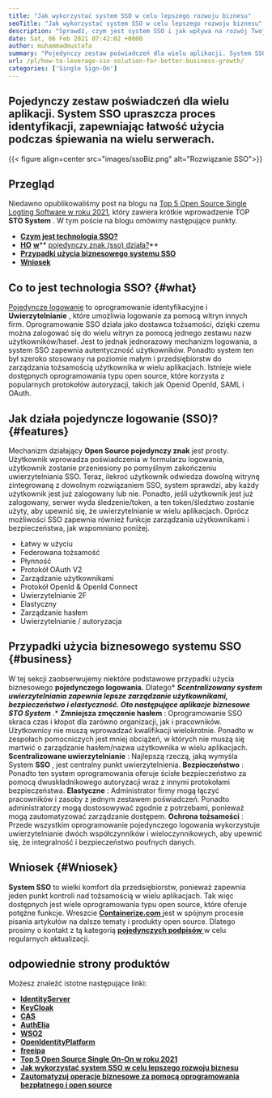```yaml
---
title: "Jak wykorzystać system SSO w celu lepszego rozwoju biznesu" 
seoTitle: "Jak wykorzystać system SSO w celu lepszego rozwoju biznesu" 
description: "Sprawdź, czym jest system SSO i jak wpływa na rozwój Twojej firmy. Systemy jednoosobowe open source są szeroko stosowane na poziomie małych i przedsiębiorstw." 
date: Sat, 06 Feb 2021 07:42:02 +0000
author: muhammadmustafa
summary: "Pojedynczy zestaw poświadczeń dla wielu aplikacji. System SSO upraszcza proces identyfikacji, zapewniając łatwość użycia podczas śpiewania na wielu serwerach." 
url: /pl/how-to-leverage-sso-solution-for-better-business-growth/
categories: ['Single Sign-On']
---
```


## Pojedynczy zestaw poświadczeń dla wielu aplikacji. System SSO upraszcza proces identyfikacji, zapewniając łatwość użycia podczas śpiewania na wielu serwerach.

{{< figure align=center src="images/ssoBiz.png" alt="Rozwiązanie SSO">}}


## Przegląd
Niedawno opublikowaliśmy post na blogu na [Top 5 Open Source Single Logting Software w roku 2021][1], który zawiera krótkie wprowadzenie TOP  **STO System**  . W tym poście na blogu omówimy następujące punkty.
* [  **Czym jest technologia SSO?**  ][2]
*  **[HO][3]** [  **w**][3]** [pojedynczy znak (sso) działa?][3]** 
* [  **Przypadki użycia biznesowego systemu SSO**  ][4]
* [  **Wniosek**  ][5]

## Co to jest technologia SSO? {#what}

[Pojedyncze logowanie][6] to oprogramowanie identyfikacyjne i  **Uwierzytelnianie**  , które umożliwia logowanie za pomocą witryn innych firm. Oprogramowanie SSO działa jako dostawca tożsamości, dzięki czemu można zalogować się do wielu witryn za pomocą jednego zestawu nazw użytkowników/haseł. Jest to jednak jednorazowy mechanizm logowania, a system SSO zapewnia autentyczność użytkowników.
Ponadto system ten był szeroko stosowany na poziomie małym i przedsiębiorstw do zarządzania tożsamością użytkownika w wielu aplikacjach. Istnieje wiele dostępnych oprogramowania typu open source, które korzysta z popularnych protokołów autoryzacji, takich jak Openid OpenId, SAML i OAuth.

##  **Jak działa pojedyncze logowanie (SSO)?**  {#features}

Mechanizm działający  **Open Source pojedynczy znak**  jest prosty. Użytkownik wprowadza poświadczenia w formularzu logowania, użytkownik zostanie przeniesiony po pomyślnym zakończeniu uwierzytelniania SSO. Teraz, ilekroć użytkownik odwiedza dowolną witrynę zintegrowaną z dowolnym rozwiązaniem SSO, system sprawdzi, aby każdy użytkownik jest już zalogowany lub nie. Ponadto, jeśli użytkownik jest już zalogowany, serwer wyda śledzenie/token, a ten token/śledztwo zostanie użyty, aby upewnić się, że uwierzytelnianie w wielu aplikacjach. Oprócz możliwości SSO zapewnia również funkcje zarządzania użytkownikami i bezpieczeństwa, jak wspomniano poniżej.
  * Łatwy w użyciu
  * Federowana tożsamość
  * Płynność
  * Protokół OAuth V2
  * Zarządzanie użytkownikami
  * Protokół OpenId & OpenId Connect
  * Uwierzytelnianie 2F
  * Elastyczny
  * Zarządzanie hasłem
  * Uwierzytelnianie / autoryzacja

## Przypadki użycia biznesowego systemu SSO {#business}

W tej sekcji zaobserwujemy niektóre podstawowe przypadki użycia biznesowego  **pojedynczego logowania.** Dlatego*  ***Scentralizowany system uwierzytelniania zapewnia lepsze zarządzanie użytkownikami, bezpieczeństwo i elastyczność. Oto następujące aplikacje biznesowe**  **STO System** .** 
 **Zmniejsza zmęczenie hasłem** : Oprogramowanie SSO skraca czas i kłopot dla zarówno organizacji, jak i pracowników. Użytkownicy nie muszą wprowadzać kwalifikacji wielokrotnie. Ponadto w zespołach pomocniczych jest mniej obciążeń, w których nie muszą się martwić o zarządzanie hasłem/nazwa użytkownika w wielu aplikacjach.
 **Scentralizowane uwierzytelnianie** : Najlepszą rzeczą, jaką wymyśla System **SSO** , jest centralny punkt uwierzytelnienia.
 **Bezpieczeństwo** : Ponadto ten system oprogramowania oferuje ścisłe bezpieczeństwo za pomocą dwuskładnikowego autoryzacji wraz z innymi protokołami bezpieczeństwa.
 **Elastyczne** : Administrator firmy mogą łączyć pracowników i zasoby z jednym zestawem poświadczeń. Ponadto administratorzy mogą dostosowywać zgodnie z potrzebami, ponieważ mogą zautomatyzować zarządzanie dostępem.
 **Ochrona tożsamości** : Przede wszystkim oprogramowanie pojedynczego logowania wykorzystuje uwierzytelnianie dwóch współczynników i wieloczynnikowych, aby upewnić się, że integralność i bezpieczeństwo poufnych danych.

## Wniosek {#Wniosek}

 **System SSO** to wielki komfort dla przedsiębiorstw, ponieważ zapewnia jeden punkt kontroli nad tożsamością w wielu aplikacjach. Tak więc dostępnych jest wiele oprogramowania typu open source, które oferuje potężne funkcje.
Wreszcie [  **Containerize.com** ][7] jest w spójnym procesie pisania artykułów na dalsze tematy i produkty open source. Dlatego prosimy o kontakt z tą kategorią [ **pojedynczych podpisów**  ][6] w celu regularnych aktualizacji.

## odpowiednie strony produktów
Możesz znaleźć istotne następujące linki:
*  **[IdentityServer][8]**  
*  **[KeyCloak][9]**  
*  **[CAS][10]**  
*  **[AuthElia][11]**  
*  **[WSO2][12]**  
*  **[OpenIdentityPlatform][13]**  
*  **[freeipa][14]**  
*  **[Top 5 Open Source Single On-On w roku 2021][1]**  
*  **[Jak wykorzystać system SSO w celu lepszego rozwoju biznesu][15]**  
*  **[Zautomatyzuj operacje biznesowe za pomocą oprogramowania bezpłatnego i open source][16]**  



 [1]: https://blog.containerize.com/single-sign-on/top-5-open-source-single-sign-on-software-in-the-year-2021/
 [2]: #what
 [3]: #features
 [4]: #business
 [5]: #Conclusion
 [6]: https://products.containerize.com/single-sign-on/
 [7]: https://www.containerize.com/
 [8]: https://products.containerize.com/single-sign-on/identity-server
 [9]: https://products.containerize.com/single-sign-on/keycloak
 [10]: https://products.containerize.com/single-sign-on/cas
 [11]: https://products.containerize.com/single-sign-on/authelia
 [12]: https://products.containerize.com/single-sign-on/wso2
 [13]: https://products.containerize.com/single-sign-on/openidentityplatform
 [14]: https://products.containerize.com/single-sign-on/freeipa
 [15]: https://blog.containerize.com/single-sign-on/pl/how-to-leverage-sso-solution-for-better-business-growth/
 [16]: https://blog.containerize.com/blogging/automate-business-operations-using-open-source-software/
